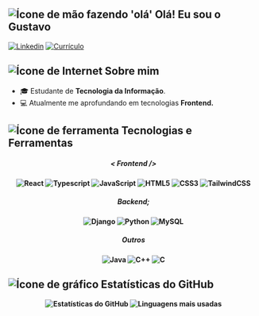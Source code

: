 
<h2> 
  <img src="https://img.icons8.com/?size=16&id=dlN23b953qvQ&format=png&color=000000" alt="Ícone de mão fazendo 'olá'"/> 
  Olá! Eu sou o Gustavo
</h2> 
<div>
  <a href="https://www.linkedin.com/in/gustavo-oliveira-de-freitas-43039427a/" target="_blank"><img src="https://img.shields.io/badge/LinkedIn-1C1C1C?style=for-the-badge&logo=google-chrome&logoColor=blue" alt="Linkedin"/></a>
  <a href="https://gustaa13.github.io/curriculo/" target="_blank"><img src="https://img.shields.io/badge/-Meu%20Curr%C3%ADculo-1C1C1C?style=for-the-badge&logo=google-chrome&logoColor=yellow" alt="Currículo"/></a>
</div>

<h2>
  <img src="https://img.icons8.com/?size=16&id=103413&format=png&color=000000" alt="Ícone de Internet"/> 
  Sobre mim
</h2>
<div>
  <ul>
    <li> 🎓 Estudante de <strong>Tecnologia da Informação</strong>.</li>
    <li> 💻 Atualmente me aprofundando em tecnologias <strong>Frontend<strong/>.</li>
  </ul>
</div>

<h2>
  <img src="https://img.icons8.com/?size=16&id=41888&format=png&color=000000" alt="Ícone de ferramenta"/> 
  Tecnologias e Ferramentas
</h2>
<div align="center">
  <h5><i>< Frontend /></i></h5>
  <div>
    <img src="https://img.shields.io/badge/React-0D1117?style=for-the-badge&logo=react" alt="React"/>
    <img src="https://img.shields.io/badge/Typescript-0D1117?style=for-the-badge&logo=typescript&logoColor=1976D2" alt="Typescript"/>
    <img src="https://img.shields.io/badge/JavaScript-0D1117?style=for-the-badge&logo=javascript" alt="JavaScript"/>
    <img src="https://img.shields.io/badge/HTML5-0D1117?style=for-the-badge&logo=html5" alt="HTML5"/>
    <img src="https://img.shields.io/badge/CSS3-0D1117?style=for-the-badge&logo=css3&logoColor=1572B6" alt="CSS3"/>
    <img src="https://img.shields.io/badge/TailwindCSS-0D1117?style=for-the-badge&logo=tailwind-css" alt="TailwindCSS"/>
  </div>

  <h5><i>Backend;</i></h5>
  <div>
    <img src="https://img.shields.io/badge/Django-0D1117?style=for-the-badge&logo=django" alt="Django"/>
    <img src="https://img.shields.io/badge/Python-0D1117?style=for-the-badge&logo=python&logoColor=0277BD" alt="Python"/>
    <img src="https://img.shields.io/badge/MySQL-0D1117?style=for-the-badge&logo=mysql&logoColor=018FB4" alt="MySQL"/>
  </div>

  <h5><i>Outros</i></h5>
  <div>
    <img src="https://img.shields.io/badge/Java-0D1117?style=for-the-badge&logo=openjdk&logoColor=orange" alt="Java"/>
    <img src="https://img.shields.io/badge/C++-0D1117?style=for-the-badge&logo=c%2b%2b&logoColor=007AD9" alt="C++"/>
    <img src="https://img.shields.io/badge/C-0D1117?style=for-the-badge&logo=c" alt="C"/>
  </div>
</div>

<h2>
  <img src="https://img.icons8.com/?size=16&id=RlXIngfmfHJq&format=png&color=228BE6" alt="Ícone de gráfico"/> 
  Estatísticas do GitHub
</h2>
<div align="center">
  <img src="https://github-readme-stats.vercel.app/api?username=Gustaa13&show_icons=true&theme=dark&hide_border=true" alt="Estatísticas do GitHub"/>
  <img src="https://github-readme-stats.vercel.app/api/top-langs/?username=Gustaa13&layout=compact&langs_count=8&theme=dark&hide_border=true" alt="Linguagens mais usadas"/>
</div>
